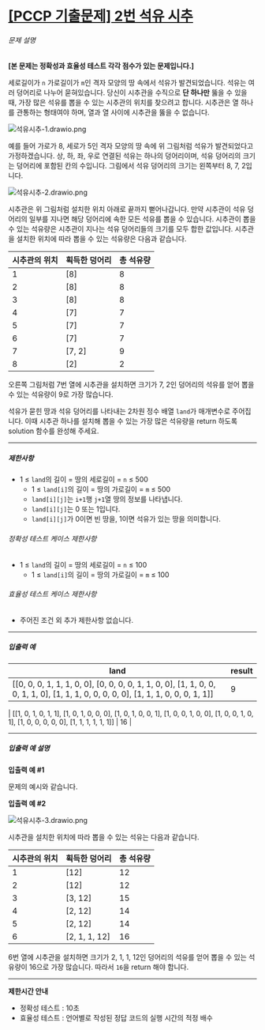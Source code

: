 # [[PCCP 기출문제] 2번  석유 시추](https://school.programmers.co.kr/learn/courses/30/lessons/250136)


###### 문제 설명


**\[본 문제는 정확성과 효율성 테스트 각각 점수가 있는 문제입니다.]**


세로길이가 `n` 가로길이가 `m`인 격자 모양의 땅 속에서 석유가 발견되었습니다. 석유는 여러 덩어리로 나누어 묻혀있습니다. 당신이 시추관을 수직으로 **단 하나만** 뚫을 수 있을 때, 가장 많은 석유를 뽑을 수 있는 시추관의 위치를 찾으려고 합니다. 시추관은 열 하나를 관통하는 형태여야 하며, 열과 열 사이에 시추관을 뚫을 수 없습니다.


![석유시추-1.drawio.png](https://grepp-programmers.s3.ap-northeast-2.amazonaws.com/files/production/beb862a9-5382-4f61-adae-bd6e9503c014/%E1%84%89%E1%85%A5%E1%86%A8%E1%84%8B%E1%85%B2%E1%84%89%E1%85%B5%E1%84%8E%E1%85%AE-1.drawio.png)


예를 들어 가로가 8, 세로가 5인 격자 모양의 땅 속에 위 그림처럼 석유가 발견되었다고 가정하겠습니다. 상, 하, 좌, 우로 연결된 석유는 하나의 덩어리이며, 석유 덩어리의 크기는 덩어리에 포함된 칸의 수입니다. 그림에서 석유 덩어리의 크기는 왼쪽부터 8, 7, 2입니다. 


![석유시추-2.drawio.png](https://grepp-programmers.s3.ap-northeast-2.amazonaws.com/files/production/0b10a9f6-6d98-44d6-a342-f984ea47315c/%E1%84%89%E1%85%A5%E1%86%A8%E1%84%8B%E1%85%B2%E1%84%89%E1%85%B5%E1%84%8E%E1%85%AE-2.drawio.png)


시추관은 위 그림처럼 설치한 위치 아래로 끝까지 뻗어나갑니다. 만약 시추관이 석유 덩어리의 일부를 지나면 해당 덩어리에 속한 모든 석유를 뽑을 수 있습니다. 시추관이 뽑을 수 있는 석유량은 시추관이 지나는 석유 덩어리들의 크기를 모두 합한 값입니다. 시추관을 설치한 위치에 따라 뽑을 수 있는 석유량은 다음과 같습니다.




| 시추관의 위치 | 획득한 덩어리 | 총 석유량 |
| --- | --- | --- |
| 1 | \[8] | 8 |
| 2 | \[8] | 8 |
| 3 | \[8] | 8 |
| 4 | \[7] | 7 |
| 5 | \[7] | 7 |
| 6 | \[7] | 7 |
| 7 | \[7, 2] | 9 |
| 8 | \[2] | 2 |


오른쪽 그림처럼 7번 열에 시추관을 설치하면 크기가 7, 2인 덩어리의 석유를 얻어 뽑을 수 있는 석유량이 9로 가장 많습니다.


석유가 묻힌 땅과 석유 덩어리를 나타내는 2차원 정수 배열 `land`가 매개변수로 주어집니다. 이때 시추관 하나를 설치해 뽑을 수 있는 가장 많은 석유량을 return 하도록 solution 함수를 완성해 주세요.




---


##### 제한사항


* 1 ≤ `land`의 길이 \= 땅의 세로길이 \= `n` ≤ 500
	+ 1 ≤ `land[i]`의 길이 \= 땅의 가로길이 \= `m` ≤ 500
	+ `land[i][j]`는 `i+1`행 `j+1`열 땅의 정보를 나타냅니다.
	+ `land[i][j]`는 0 또는 1입니다.
	+ `land[i][j]`가 0이면 빈 땅을, 1이면 석유가 있는 땅을 의미합니다.


###### 정확성 테스트 케이스 제한사항


* 1 ≤ `land`의 길이 \= 땅의 세로길이 \= `n` ≤ 100
	+ 1 ≤ `land[i]`의 길이 \= 땅의 가로길이 \= `m` ≤ 100


###### 효율성 테스트 케이스 제한사항


* 주어진 조건 외 추가 제한사항 없습니다.




---


##### 입출력 예




| land | result |
| --- | --- |
| \[\[0, 0, 0, 1, 1, 1, 0, 0], \[0, 0, 0, 0, 1, 1, 0, 0], \[1, 1, 0, 0, 0, 1, 1, 0], \[1, 1, 1, 0, 0, 0, 0, 0], \[1, 1, 1, 0, 0, 0, 1, 1]] | 9 |


\| \[\[1, 0, 1, 0, 1, 1], \[1, 0, 1, 0, 0, 0], \[1, 0, 1, 0, 0, 1], \[1, 0, 0, 1, 0, 0], \[1, 0, 0, 1, 0, 1], \[1, 0, 0, 0, 0, 0], \[1, 1, 1, 1, 1, 1]] \| 16 \|




---


##### 입출력 예 설명


**입출력 예 \#1**


문제의 예시와 같습니다.


**입출력 예 \#2**


![석유시추-3.drawio.png](https://grepp-programmers.s3.ap-northeast-2.amazonaws.com/files/production/5e619c77-c940-46e6-9520-e5769e49194c/%E1%84%89%E1%85%A5%E1%86%A8%E1%84%8B%E1%85%B2%E1%84%89%E1%85%B5%E1%84%8E%E1%85%AE-3.drawio.png)


시추관을 설치한 위치에 따라 뽑을 수 있는 석유는 다음과 같습니다.




| 시추관의 위치 | 획득한 덩어리 | 총 석유량 |
| --- | --- | --- |
| 1 | \[12] | 12 |
| 2 | \[12] | 12 |
| 3 | \[3, 12] | 15 |
| 4 | \[2, 12] | 14 |
| 5 | \[2, 12] | 14 |
| 6 | \[2, 1, 1, 12] | 16 |


6번 열에 시추관을 설치하면 크기가 2, 1, 1, 12인 덩어리의 석유를 얻어 뽑을 수 있는 석유량이 16으로 가장 많습니다. 따라서 `16`을 return 해야 합니다.




---


**제한시간 안내**


* 정확성 테스트 : 10초
* 효율성 테스트 : 언어별로 작성된 정답 코드의 실행 시간의 적정 배수



